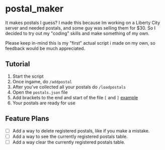 # postal_maker
It makes postals I guess? I made this because Im working on a Liberty City server and needed postals, and some guy was selling them for $30. So I decided to try out my "coding" skills and make something of my own. 

Please keep in-mind this is my "first" actual script i made on my own, so feedback would be much appreciated. 

## Tutorial
1. Start the script 
2. Once ingame, do ``/addpostal``
3. After you've collected all your postals do ``/loadpostals``
4. Open the ``postals.json`` file
5. Add brackets to the end and start of the file ``[`` and ``]`` [example](https://i.imgur.com/ZHmWwrQ.gif)
6. Your postals are ready for use

## Feature Plans
- [ ] Add a way to delete registered postals, like if you make a mistake.
- [ ] Add a way to see the currently registered postals table.
- [ ] Add a way clear the currently registered postals table.
